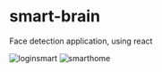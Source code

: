 # smart-brain
Face detection application, using react


![loginsmart](https://user-images.githubusercontent.com/114468848/228124612-2c1388b8-0e9f-421e-9f7a-1cf3d984b776.jpg)
![smarthome](https://user-images.githubusercontent.com/114468848/228124618-124cc7f4-5a4e-46e3-8d60-930e3947dd8a.jpg)
